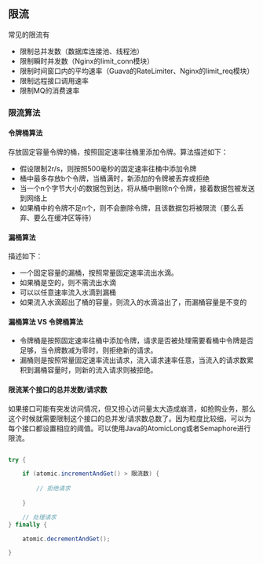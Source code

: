 ## 限流

常见的限流有

+ 限制总并发数（数据库连接池、线程池）
+ 限制瞬时并发数（Nginx的limit_conn模块）
+ 限制时间窗口内的平均速率（Guava的RateLimiter、Nginx的limit_req模块）
+ 限制远程接口调用速率
+ 限制MQ的消费速率

### 限流算法

#### 令牌桶算法

存放固定容量令牌的桶，按照固定速率往桶里添加令牌。算法描述如下：

+ 假设限制2r/s，则按照500毫秒的固定速率往桶中添加令牌
+ 桶中最多存放b个令牌，当桶满时，新添加的令牌被丢弃或拒绝
+ 当一个n个字节大小的数据包到达，将从桶中删除n个令牌，接着数据包被发送到网络上
+ 如果桶中的令牌不足n个，则不会删除令牌，且该数据包将被限流（要么丢弃、要么在缓冲区等待）


#### 漏桶算法

描述如下：

+ 一个固定容量的漏桶，按照常量固定速率流出水滴。
+ 如果桶是空的，则不需流出水滴
+ 可以以任意速率流入水滴到漏桶
+ 如果流入水滴超出了桶的容量，则流入的水滴溢出了，而漏桶容量是不变的

#### 漏桶算法 VS 令牌桶算法


+ 令牌桶是按照固定速率往桶中添加令牌，请求是否被处理需要看桶中令牌是否足够，当令牌数减为零时，则拒绝新的请求。
+ 漏桶则是按照常量固定速率流出请求，流入请求速率任意，当流入的请求数累积到漏桶容量时，则新的流入请求则被拒绝。

#### 限流某个接口的总并发数/请求数

如果接口可能有突发访问情况，但又担心访问量太大造成崩溃，如抢购业务，那么这个时候就需要限制这个接口的总并发/请求数总数了。因为粒度比较细，可以为每个接口都设置相应的阈值。可以使用Java的AtomicLong或者Semaphore进行限流。

```java

try {

    if (atomic.incrementAndGet() > 限流数) {
    
        // 拒绝请求
    
    }

    // 处理请求
} finally {

    atomic.decrementAndGet();

}

```
